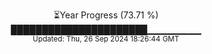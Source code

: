 <p align="center">
⏳Year Progress (73.71 %) <br>
██████████████████████▁▁▁▁▁▁▁▁ <br>
<sub>Updated: Thu, 26 Sep 2024 18:26:44 GMT</sub>
</p>

